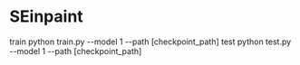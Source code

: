 # SEinpaint

train 
python train.py --model 1 --path [checkpoint_path]
test
python test.py --model 1 --path [checkpoint_path]
